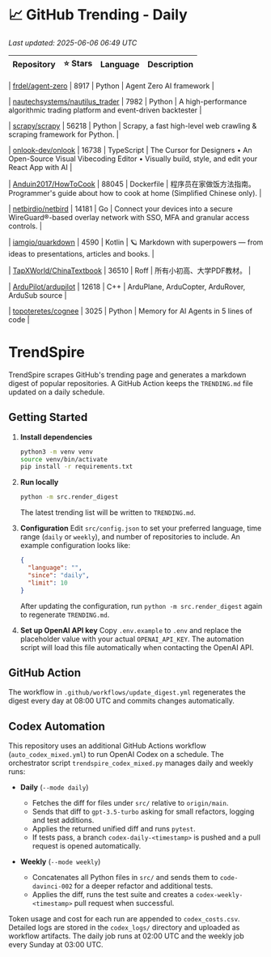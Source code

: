 <!-- TRENDING_START -->
# 📈 GitHub Trending - Daily

_Last updated: 2025-06-06 06:49 UTC_

| Repository | ⭐ Stars | Language | Description |
|------------|--------:|----------|-------------|

| [frdel/agent-zero](https://github.com/frdel/agent-zero) | 8917 | Python | Agent Zero AI framework |

| [nautechsystems/nautilus_trader](https://github.com/nautechsystems/nautilus_trader) | 7982 | Python | A high-performance algorithmic trading platform and event-driven backtester |

| [scrapy/scrapy](https://github.com/scrapy/scrapy) | 56218 | Python | Scrapy, a fast high-level web crawling & scraping framework for Python. |

| [onlook-dev/onlook](https://github.com/onlook-dev/onlook) | 16738 | TypeScript | The Cursor for Designers • An Open-Source Visual Vibecoding Editor • Visually build, style, and edit your React App with AI |

| [Anduin2017/HowToCook](https://github.com/Anduin2017/HowToCook) | 88045 | Dockerfile | 程序员在家做饭方法指南。Programmer's guide about how to cook at home (Simplified Chinese only). |

| [netbirdio/netbird](https://github.com/netbirdio/netbird) | 14181 | Go | Connect your devices into a secure WireGuard®-based overlay network with SSO, MFA and granular access controls. |

| [iamgio/quarkdown](https://github.com/iamgio/quarkdown) | 4590 | Kotlin | 🪐 Markdown with superpowers — from ideas to presentations, articles and books. |

| [TapXWorld/ChinaTextbook](https://github.com/TapXWorld/ChinaTextbook) | 36510 | Roff | 所有小初高、大学PDF教材。 |

| [ArduPilot/ardupilot](https://github.com/ArduPilot/ardupilot) | 12618 | C++ | ArduPlane, ArduCopter, ArduRover, ArduSub source |

| [topoteretes/cognee](https://github.com/topoteretes/cognee) | 3025 | Python | Memory for AI Agents in 5 lines of code |
<!-- TRENDING_END -->

# TrendSpire

TrendSpire scrapes GitHub's trending page and generates a markdown digest of popular repositories. A GitHub Action keeps the `TRENDING.md` file updated on a daily schedule.

## Getting Started

1. **Install dependencies**
   ```bash
   python3 -m venv venv
   source venv/bin/activate
   pip install -r requirements.txt
   ```

2. **Run locally**
   ```bash
   python -m src.render_digest
   ```
   The latest trending list will be written to `TRENDING.md`.

3. **Configuration**
   Edit `src/config.json` to set your preferred language, time range (`daily` or `weekly`), and number of repositories to include.
   An example configuration looks like:
   ```json
   {
     "language": "",
     "since": "daily",
     "limit": 10
   }
    ```
    After updating the configuration, run `python -m src.render_digest` again to regenerate `TRENDING.md`.

4. **Set up OpenAI API key**
   Copy `.env.example` to `.env` and replace the placeholder value with your
   actual `OPENAI_API_KEY`. The automation script will load this file
   automatically when contacting the OpenAI API.

## GitHub Action

The workflow in `.github/workflows/update_digest.yml` regenerates the digest every day at 08:00 UTC and commits changes automatically.

## Codex Automation

This repository uses an additional GitHub Actions workflow (`auto_codex_mixed.yml`) to
run OpenAI Codex on a schedule. The orchestrator script `trendspire_codex_mixed.py`
manages daily and weekly runs:

* **Daily** (`--mode daily`)
  - Fetches the diff for files under `src/` relative to `origin/main`.
  - Sends that diff to `gpt-3.5-turbo` asking for small refactors, logging and test
    additions.
  - Applies the returned unified diff and runs `pytest`.
  - If tests pass, a branch `codex-daily-<timestamp>` is pushed and a pull request is
    opened automatically.

* **Weekly** (`--mode weekly`)
  - Concatenates all Python files in `src/` and sends them to `code-davinci-002` for a
    deeper refactor and additional tests.
  - Applies the diff, runs the test suite and creates a `codex-weekly-<timestamp>` pull
    request when successful.

Token usage and cost for each run are appended to `codex_costs.csv`. Detailed logs are
stored in the `codex_logs/` directory and uploaded as workflow artifacts. The daily job
runs at 02:00 UTC and the weekly job every Sunday at 03:00 UTC.
